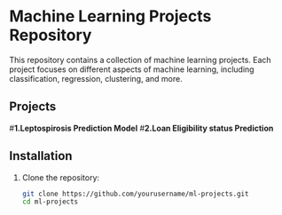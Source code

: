 # Machine Learning Projects Repository

This repository contains a collection of machine learning projects. Each project focuses on different aspects of machine learning, including classification, regression, clustering, and more.

## Projects

#**1.Leptospirosis Prediction Model** 
#**2.Loan Eligibility status Prediction**



## Installation

1. Clone the repository:
   ```sh
   git clone https://github.com/yourusername/ml-projects.git
   cd ml-projects

